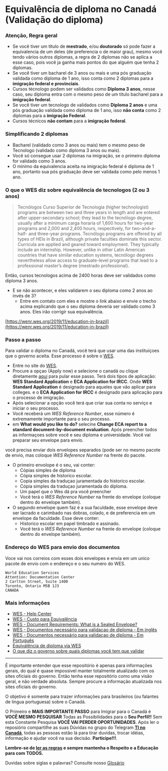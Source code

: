 # Equivalência de diploma no Canadá (Validação do diploma)

### Atenção, Regra geral
- Se você tiver um titulo de **mestrado**, e/ou **doutorado** só pode fazer a equivalencia de um deles (de preferencia o de maior grau), mesmo você tendo vários outros diplomas, a regra de 2 diplomas não se aplica a esse caso, pois você ja ganha mais pontos do que alguém que tenha 2 diplomas.
- Se você tiver um bacharel de 3 anos ou mais e uma pós graduação validada como diploma de 1 ano, isso conta como 2 diplomas para a **imigração federal e provinciais**.
- Cursos técnologo podem ser validados como **Diploma 3 anos**, nesse caso, seu diploma entra com o mesmo peso de um titulo bacharel para a **imigração federal**.
- Se você tiver um tecnologo de validados como **Diploma 2 anos** e uma pós graduação validada como diploma de 1 ano, isso **não conta** como 2 diplomas para a **imigração Federal**.
- Cursos técnicos **não contam** para a **imigração federal**.

### Simplificando 2 diplomas
- Bacharel (validado como 3 anos ou mais) tem o mesmo peso de Tecnologo (validado como diploma 3 anos ou mais).
- Você só consegue usar 2 diplomas na imigração, se o primeiro diploma for validado como 3 anos.
- O minimo da equivalencia aceita na imigração federal é diploma de 1 ano, portanto sua pós graduação deve ser validada como pelo menos 1 ano.

### O que o WES diz sobre equivalência de tecnologos (2 ou 3 anos)
> Tecnólogos
Curso Superior de Tecnologia (higher technologist) programs are between two and three years in length and are entered after upper-secondary school; they lead to the tecnólogo degree, usually after a minimum carga horaria of 1,600 hours for two-year programs and 2,000 and 2,400 hours, respectively, for two-and-a-half- and three-year programs. Tecnólogo programs are offered by all types of HEIs in Brazil, although private faculties dominate this sector. Curricula are applied and geared toward employment. They typically include an internship. However, unlike in other Latin American countries that have similar education systems, tecnólogo degrees nevertheless allow access to graduate-level programs that lead to a professional master’s degree (mestrado professional).

Então, cursos tecnologos acima de 2400 horas deve ser validados como diploma 3 anos. 

- E se não acontecer, e eles validarem o seu diploma como 2 anos ao invés de 3? 
  - Entre em contato com eles e mostre o link abaixo e envie o trecho acima explicando que o seu diploma deveria ser validado como 3 anos. Eles irão corrigir sua equivalência.

[https://wenr.wes.org/2019/11/education-in-brazil](https://wenr.wes.org/2019/11/education-in-brazil)


### Passo a passo
Para validar o diploma no Canadá, você terá que usar uma das instituíçoes que o governo aceita.
Esse processo é sobre o [WES](https://www.wes.org/ca/).

- Entre no site do [WES](https://www.wes.org/ca/).
- Procure a opçao (Apply now) e selecione o canadá ou clique diretamente [aqui](https://applications.wes.org/createaccount/home/select-eval-type) para pular esse passo.
Terá dois tipos de aplicação:  **WES Standard Application** e **ECA Application for IRCC**. Onde **WES Standard Application** é designado para aqueles que vão aplicar para colleges. e o **ECA Application for IRCC** é designado para aplicação para o processo de imigração.
- Após selecionar a opção você terá que criar sua conta no serviço e iniciar o seu processo.
- Você receberá um *WES Reference Number*, esse número é extremamente importante para o seu processo.
- em **What would you like to do?** selecine **Change ECA report to a standard document-by-document evaluation**.
Após preencher todos as informaçoes sobre você e seu diploma e universidade. 
Você vai preparar seu envelope para envio.  

você precisa enviar dois envelopes separados (pode ser no mesmo pacote de envio, mas coloque *WES Reference Number* na frente do pacote.
* O primeiro envolope é o seu, vai conter: 
  * Cópias simples de diploma 
  * Cópia simples de historico escolar.
  * Copia simples da traduçao juramentada do historico escolar.
  * Cópia simples da traduçao juramentada do diploma. 
  * Um papel que o Wes dá pra você preencher 
  * Você terá o *WES Reference Number* na frente do envelope (coloque dentro do envelope também).
* O segundo envelope quem faz é a sua faculdade, esse envelope deve ser lacrado e carimbado nas dobras, colado, e de preferencia em um envelope da faculdade. Esse deve conter:
  * Historico escolar em papel timbrado e assinado. 
  * Você terá o *WES Reference Number* na frente do envelope (coloque dentro do envelope também).
 
### Endereço do WES para envio dos documentos
Voce vai nos correios com esses dois envelopes e envia em um unico pacote de envio com o endereço e o seu numero do WES.

```
World Education Services
Attention: Documentation Center
2 Carlton Street, Suite 1400
Toronto, Ontario M5B 1J3
CANADA
```

### Mais informações
* [WES - Help Center](https://www.wes.org/help#/path/Applying-to-WES/)
* [WES - Custo para Equivalência](https://www.wes.org/evaluations-and-fees/immigration/)
* [WES - Document Requirements: What is a Sealed Envelope?](https://www.youtube.com/watch?v=_dmkibY8DPk&t=4s)
* [WES - Documentos necessário para validaçao de diploma - Em inglês](https://www.wes.org/ca/required-documents/)
* [WES - Documentos necessário para validaçao de diploma - Em Português](https://applications.wes.org/required/brazil.asp?ctry=ca)
* [Equivalência de diploma via WES](https://vainevar.wordpress.com/2017/04/27/equivalencia-de-diploma-via-wes/)
* [O que diz o governo sobre quais diplomas você tem que validar](https://www.canada.ca/en/immigration-refugees-citizenship/services/immigrate-canada/express-entry/documents/education-assessed/who.html)


---
É importante entender que esse repositório é apenas para informações gerais, do qual é quase impossivel manter totalmente atualizado com os sites oficiais do governo. Então tenha esse repositório como uma visão geral, e não verdade absoluta. Sempre procure a informação atualizada nos sites oficiais do governo. 

O objetivo é somente para trazer informações para brasileiros (ou falantes de lingua portuguesa) sobre o Canadá. 

O Primeiro e **MAIS IMPORTANTE PASSO** para Imigrar para o Canadá é **VOCÊ MESMO PESQUISAR** Todas as Possibilidades para o **Seu Perfil!!**
Sem esta Constante Pesquisa **VOCÊ VAI PERDER OPORTUNIDADES**.
Após ler o reposiório compartilhe as suas Dúvidas no grupo do Telegram **[TI no Canadá](https://t.me/tinocanada)**, todas as pessoas estão lá para tirar duvidas, trocar idéias, informação e ajudar você na sua decisão. **Participe!!!**. 

**Lembre-se de [ler as regras](https://github.com/ti-no-canada/imigracao-para-o-canada/blob/master/regras-do-grupo.md) e sempre mantenha o Respeito e a Educação para com TODOS.**

Duvidas sobre siglas e palavras? Consulte nosso [Glosário](https://github.com/ti-no-canada/imigracao-para-o-canada/blob/master/glossario.md)
